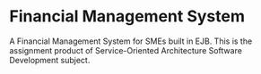 # Financial Management System
 A Financial Management System for SMEs built in EJB. This is the assignment product of Service-Oriented Architecture Software Development subject.
